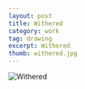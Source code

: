 ```yaml
---
layout: post
title: Withered
category: work
tag: drawing
excerpt: Withered
thumb: withered.jpg
---
```


<p><img src="{{ site.file }}/work/withered.jpg" alt="Withered"></p>
